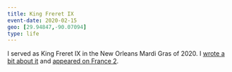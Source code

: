 ```yaml
---
title: King Freret IX
event-date: 2020-02-15
geo: [29.94847,-90.07094]
type: life
---
```


I served as King Freret IX in the New Orleans Mardi Gras of 2020. I [wrote a bit about it](/2020/02/25/mardi-gras.html) and [appeared on France 2](/history/appearances/mardi-gras-2020/).
